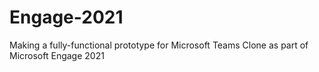 # Engage-2021
Making a fully-functional prototype for Microsoft Teams Clone as part of Microsoft Engage 2021
